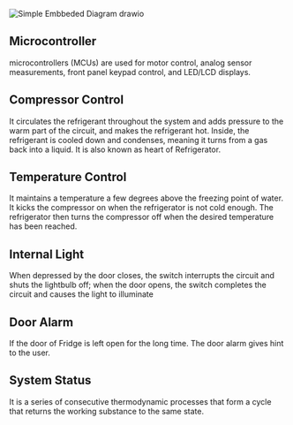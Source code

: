![Simple Embbeded Diagram drawio](https://user-images.githubusercontent.com/98817564/154815910-c5e95a2c-b5a9-44dc-b4d7-f865ca5819e9.png)

## Microcontroller
 microcontrollers (MCUs) are used for motor control, analog sensor measurements, front panel keypad control, and LED/LCD displays.
 
 ## Compressor Control
  It circulates the refrigerant throughout the system and adds pressure to the warm part of the circuit, and makes the refrigerant hot. Inside, the refrigerant is cooled down and   condenses, meaning it turns from a gas back into a liquid. It is also known as heart of Refrigerator.
  
  ## Temperature Control
  It maintains a temperature a few degrees above the freezing point of water. It kicks the compressor on when the refrigerator is not cold enough. The refrigerator then turns the compressor off when the desired temperature has been reached.
  
  ## Internal Light
  When depressed by the door closes, the switch interrupts the circuit and shuts the lightbulb off; when the door opens, the switch completes the circuit and causes the             light to illuminate
  
  ## Door Alarm
  If the door of Fridge is left open for the long time. The door alarm gives hint to the user.
  
  ## System Status
  It is a series of consecutive thermodynamic processes that form a cycle that returns the working substance to the same state.
